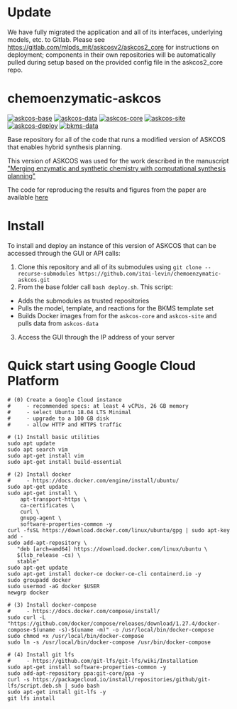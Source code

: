 # Update
We have fully migrated the application and all of its interfaces, underlying models, etc. to Gitlab. Please see https://gitlab.com/mlpds_mit/askcosv2/askcos2_core for instructions on deployment; components in their own repositories will be automatically pulled during setup based on the provided config file in the askcos2_core repo.

# chemoenzymatic-askcos

[![askcos-base](https://img.shields.io/badge/-askcos--base-blue?style=flat-square)](https://github.com/itai-levin/chemoenzymatic-askcos)
[![askcos-data](https://img.shields.io/badge/-askcos--data-lightgray?style=flat-square)](https://github.com/ASKCOS/askcos-data)
[![askcos-core](https://img.shields.io/badge/-askcos--core-lightgray?style=flat-square)](https://github.com/itai-levin/askcos-core/tree/hybrid)
[![askcos-site](https://img.shields.io/badge/-askcos--site-lightgray?style=flat-square)](https://github.com/itai-levin/askcos-site/tree/hybrid)
[![askcos-deploy](https://img.shields.io/badge/-askcos--deploy-lightgray?style=flat-square)](https://github.com/itai-levin/askcos-deploy/tree/hybrid)
[![bkms-data](https://img.shields.io/badge/-askcos--deploy-lightgray?style=flat-square)](https://github.com/itai-levin/bkms-data/tree/master)

Base repository for all of the code that runs a modified version of ASKCOS that enables hybrid synthesis planning.

This version of ASKCOS was used for the work described in the manuscript ["Merging enzymatic and synthetic chemistry with computational synthesis planning"](https://www.nature.com/articles/s41467-022-35422-y)

The code for reproducing the results and figures from the paper are available [here](https://github.com/itai-levin/hybmind)

# Install
To install and deploy an instance of this version of ASKCOS that can be accessed through the GUI or API calls:
1. Clone this repository and all of its submodules using `git clone --recurse-submodules https://github.com/itai-levin/chemoenzymatic-askcos.git`
2. From the base folder call `bash deploy.sh`. This script:
* Adds the submodules as trusted repositories
* Pulls the model, template, and reactions for the BKMS template set
* Builds Docker images from for the `askcos-core` and `askcos-site` and pulls data from `askcos-data`
3. Access the GUI through the IP address of your server

# Quick start using Google Cloud Platform

```
# (0) Create a Google Cloud instance
#     - recommended specs: at least 4 vCPUs, 26 GB memory 
#     - select Ubuntu 18.04 LTS Minimal
#     - upgrade to a 100 GB disk
#     - allow HTTP and HTTPS traffic

# (1) Install basic utilities
sudo apt update
sudo apt search vim
sudo apt-get install vim
sudo apt-get install build-essential

# (2) Install docker
#     - https://docs.docker.com/engine/install/ubuntu/
sudo apt-get update
sudo apt-get install \
    apt-transport-https \
    ca-certificates \
    curl \
    gnupg-agent \
    software-properties-common -y
curl -fsSL https://download.docker.com/linux/ubuntu/gpg | sudo apt-key add -
sudo add-apt-repository \
   "deb [arch=amd64] https://download.docker.com/linux/ubuntu \
   $(lsb_release -cs) \
   stable"
sudo apt-get update
sudo apt-get install docker-ce docker-ce-cli containerd.io -y
sudo groupadd docker
sudo usermod -aG docker $USER
newgrp docker

# (3) Install docker-compose
#     - https://docs.docker.com/compose/install/
sudo curl -L "https://github.com/docker/compose/releases/download/1.27.4/docker-compose-$(uname -s)-$(uname -m)" -o /usr/local/bin/docker-compose
sudo chmod +x /usr/local/bin/docker-compose
sudo ln -s /usr/local/bin/docker-compose /usr/bin/docker-compose

# (4) Install git lfs
#     - https://github.com/git-lfs/git-lfs/wiki/Installation
sudo apt-get install software-properties-common -y
sudo add-apt-repository ppa:git-core/ppa -y
curl -s https://packagecloud.io/install/repositories/github/git-lfs/script.deb.sh | sudo bash
sudo apt-get install git-lfs -y
git lfs install
```
